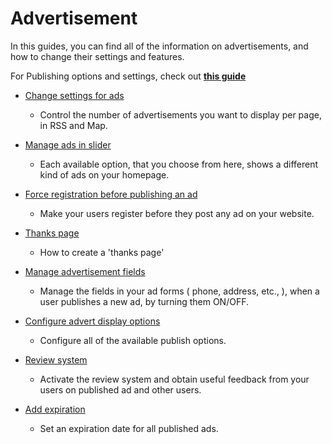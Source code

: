 # Advertisement

In this guides, you can find all of the information on advertisements, and how to change their settings and features. 

For Publishing options and settings, check out **[this guide](Publish-options.md)**

*   [Change settings for ads](Advertisement-change-settings-for-ads.md)
     - Control the number of advertisements you want to display per page, in RSS and Map.
   
*   [Manage ads in slider](Advertisement-manage-ads-in-sliders.md)
     - Each available option, that you choose from here, shows a different kind of ads on your homepage.
   
*   [Force registration before publishing an ad](Advertisement-force-registration-before-publishing-an-ad.md)
     - Make your users register before they post any ad on your website.

*   [Thanks page](Advertisement-thanks-page.md)
     - How to create a 'thanks page'
   
*   [Manage advertisement fields](Advertisement-manage-advertisement-fields.md)
     -  Manage the fields in your ad forms ( phone, address, etc., ), when a user publishes a new ad, by turning them ON/OFF.
   
*   [Configure advert display options](Advertisement-configure-publilsh-options.md)
     -  Configure all of the available publish options. 

*   [Review system](Advertisement-review-system.md)
     -  Activate the review system and obtain useful feedback from your users on published ad and other users.
  
*   [Add expiration](Advertisement-ad-expiration.md)
     - Set an expiration date for all published ads.
